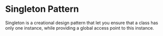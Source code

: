 # Singleton Pattern

Singleton is a creational design pattern that let you ensure that a class has only one instance, while providing a global access point to this instance.
